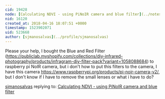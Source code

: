 ```yaml
---
cid: 19428
node: [Calculating NDVI - using PiNoIR camera and blue filter](../notes/JLJ/04-09-2018/calculating-ndvi-using-pinoir-camera-and-blue-filter)
nid: 16120
created_at: 2018-04-16 18:07:51 +0000
timestamp: 1523902071
uid: 523668
author: [sjmanosalvas](../profile/sjmanosalvas)
---
```


Please your help, I bought the Blue and Red Filter (https://publiclab.myshopify.com/collections/diy-infrared-photography/products/infragram-diy-filter-pack?variant=1058088684) to raspberry pi NoIR camera, but i don't how to put this filters to the camera, I have this camera https://www.raspberrypi.org/products/pi-noir-camera-v2/, but I don't know if I have to remove the small lenses or what i have to do?


[sjmanosalvas](../profile/sjmanosalvas) replying to: [Calculating NDVI - using PiNoIR camera and blue filter](../notes/JLJ/04-09-2018/calculating-ndvi-using-pinoir-camera-and-blue-filter)

